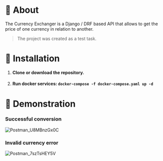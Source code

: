 # 📃 About
The Currency Exchanger is a Django / DRF based API that allows to get the price of one currency in relation to another.
> The project was created as a test task.

# 💽 Installation

1. #### Clone or download the repository.
2. #### Run docker services: `docker-compose -f docker-compose.yaml up -d`

# 🌄 Demonstration

### Successful conversion
![Postman_U8MBnzGx0C](https://github.com/FCTL3314/Currency-Exchanger-API/assets/97694131/fd689736-2a76-4913-9c79-da8ddc2fd375)

### Invalid currency error
![Postman_7szTsHEY5V](https://github.com/FCTL3314/Currency-Exchanger-API/assets/97694131/745958eb-d549-47e1-8e18-b323ad331661)
